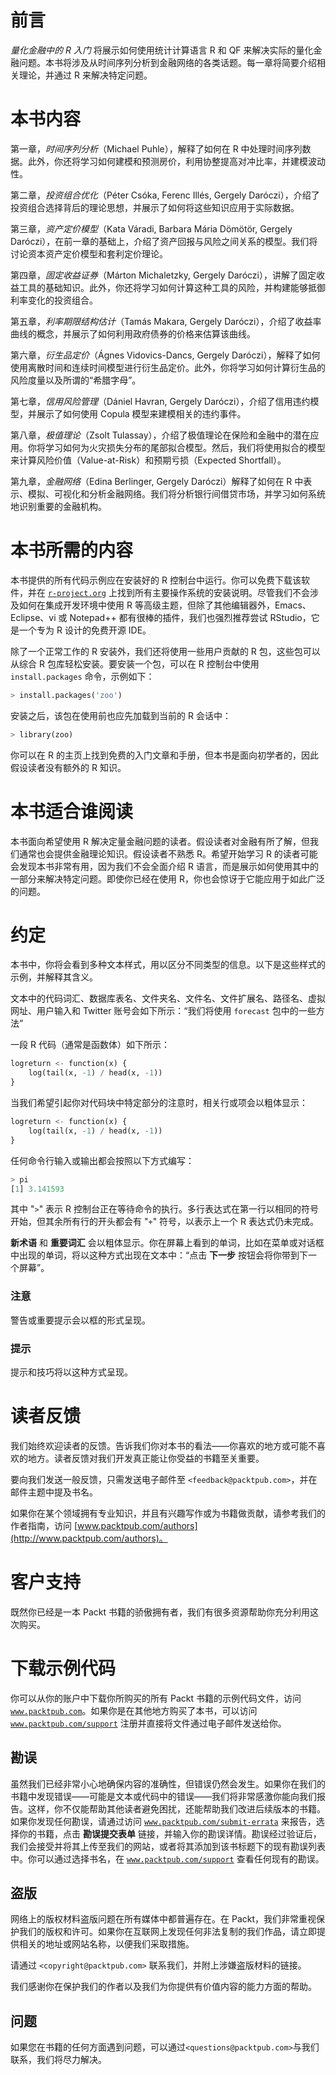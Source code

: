 # 前言

*量化金融中的 R 入门* 将展示如何使用统计计算语言 R 和 QF 来解决实际的量化金融问题。本书将涉及从时间序列分析到金融网络的各类话题。每一章将简要介绍相关理论，并通过 R 来解决特定问题。

# 本书内容

第一章，*时间序列分析*（Michael Puhle），解释了如何在 R 中处理时间序列数据。此外，你还将学习如何建模和预测房价，利用协整提高对冲比率，并建模波动性。

第二章，*投资组合优化*（Péter Csóka, Ferenc Illés, Gergely Daróczi），介绍了投资组合选择背后的理论思想，并展示了如何将这些知识应用于实际数据。

第三章，*资产定价模型*（Kata Váradi, Barbara Mária Dömötör, Gergely Daróczi），在前一章的基础上，介绍了资产回报与风险之间关系的模型。我们将讨论资本资产定价模型和套利定价理论。

第四章，*固定收益证券*（Márton Michaletzky, Gergely Daróczi），讲解了固定收益工具的基础知识。此外，你还将学习如何计算这种工具的风险，并构建能够抵御利率变化的投资组合。

第五章，*利率期限结构估计*（Tamás Makara, Gergely Daróczi），介绍了收益率曲线的概念，并展示了如何利用政府债券的价格来估算该曲线。

第六章，*衍生品定价*（Ágnes Vidovics-Dancs, Gergely Daróczi），解释了如何使用离散时间和连续时间模型进行衍生品定价。此外，你将学习如何计算衍生品的风险度量以及所谓的“希腊字母”。

第七章，*信用风险管理*（Dániel Havran, Gergely Daróczi），介绍了信用违约模型，并展示了如何使用 Copula 模型来建模相关的违约事件。

第八章，*极值理论*（Zsolt Tulassay），介绍了极值理论在保险和金融中的潜在应用。你将学习如何为火灾损失分布的尾部拟合模型。然后，我们将使用拟合的模型来计算风险价值（Value-at-Risk）和预期亏损（Expected Shortfall）。

第九章，*金融网络*（Edina Berlinger, Gergely Daróczi）解释了如何在 R 中表示、模拟、可视化和分析金融网络。我们将分析银行间借贷市场，并学习如何系统地识别重要的金融机构。

# 本书所需的内容

本书提供的所有代码示例应在安装好的 R 控制台中运行。你可以免费下载该软件，并在 [`r-project.org`](http://r-project.org) 上找到所有主要操作系统的安装说明。尽管我们不会涉及如何在集成开发环境中使用 R 等高级主题，但除了其他编辑器外，Emacs、Eclipse、vi 或 Notepad++ 都有很棒的插件，我们也强烈推荐尝试 RStudio，它是一个专为 R 设计的免费开源 IDE。

除了一个正常工作的 R 安装外，我们还将使用一些用户贡献的 R 包，这些包可以从综合 R 包库轻松安装。要安装一个包，可以在 R 控制台中使用 `install.packages` 命令，示例如下：

```py
> install.packages('zoo')

```

安装之后，该包在使用前也应先加载到当前的 R 会话中：

```py
> library(zoo)

```

你可以在 R 的主页上找到免费的入门文章和手册，但本书是面向初学者的，因此假设读者没有额外的 R 知识。

# 本书适合谁阅读

本书面向希望使用 R 解决定量金融问题的读者。假设读者对金融有所了解，但我们通常也会提供金融理论知识。假设读者不熟悉 R。希望开始学习 R 的读者可能会发现本书非常有用，因为我们不会全面介绍 R 语言，而是展示如何使用其中的一部分来解决特定问题。即使你已经在使用 R，你也会惊讶于它能应用于如此广泛的问题。

# 约定

本书中，你将会看到多种文本样式，用以区分不同类型的信息。以下是这些样式的示例，并解释其含义。

文本中的代码词汇、数据库表名、文件夹名、文件名、文件扩展名、路径名、虚拟网址、用户输入和 Twitter 账号会如下所示：“我们将使用 `forecast` 包中的一些方法”

一段 R 代码（通常是函数体）如下所示：

```py
logreturn <- function(x) {
    log(tail(x, -1) / head(x, -1))
}
```

当我们希望引起你对代码块中特定部分的注意时，相关行或项会以粗体显示：

```py
logreturn <- function(x) {
    log(tail(x, -1) / head(x, -1))
}
```

任何命令行输入或输出都会按照以下方式编写：

```py
> pi
[1] 3.141593

```

其中 "`>`" 表示 R 控制台正在等待命令的执行。多行表达式在第一行以相同的符号开始，但其余所有行的开头都会有 "`+`" 符号，以表示上一个 R 表达式仍未完成。

**新术语** 和 **重要词汇** 会以粗体显示。你在屏幕上看到的单词，比如在菜单或对话框中出现的单词，将以这种方式出现在文本中：“点击 **下一步** 按钮会将你带到下一个屏幕”。

### 注意

警告或重要提示会以框的形式呈现。

### 提示

提示和技巧将以这种方式呈现。

# 读者反馈

我们始终欢迎读者的反馈。告诉我们你对本书的看法——你喜欢的地方或可能不喜欢的地方。读者反馈对我们开发真正能让你受益的书籍至关重要。

要向我们发送一般反馈，只需发送电子邮件至 `<feedback@packtpub.com>`，并在邮件主题中提及书名。

如果你在某个领域拥有专业知识，并且有兴趣写作或为书籍做贡献，请参考我们的作者指南，访问 [www.packtpub.com/authors](http://www.packtpub.com/authors)。

# 客户支持

既然你已经是一本 Packt 书籍的骄傲拥有者，我们有很多资源帮助你充分利用这次购买。

# 下载示例代码

你可以从你的账户中下载你所购买的所有 Packt 书籍的示例代码文件，访问 [`www.packtpub.com`](http://www.packtpub.com)。如果你是在其他地方购买了本书，可以访问 [`www.packtpub.com/support`](http://www.packtpub.com/support) 注册并直接将文件通过电子邮件发送给你。

## 勘误

虽然我们已经非常小心地确保内容的准确性，但错误仍然会发生。如果你在我们的书籍中发现错误——可能是文本或代码中的错误——我们将非常感激你能向我们报告。这样，你不仅能帮助其他读者避免困扰，还能帮助我们改进后续版本的书籍。如果你发现任何勘误，请通过访问 [`www.packtpub.com/submit-errata`](http://www.packtpub.com/submit-errata) 来报告，选择你的书籍，点击 **勘误提交表单** 链接，并输入你的勘误详情。勘误经过验证后，我们会接受并将其上传至我们的网站，或者将其添加到该书标题下的现有勘误列表中。你可以通过选择书名，在 [`www.packtpub.com/support`](http://www.packtpub.com/support) 查看任何现有的勘误。

## 盗版

网络上的版权材料盗版问题在所有媒体中都普遍存在。在 Packt，我们非常重视保护我们的版权和许可。如果你在互联网上发现任何非法复制的我们作品，请立即提供相关的地址或网站名称，以便我们采取措施。

请通过 `<copyright@packtpub.com>` 联系我们，并附上涉嫌盗版材料的链接。

我们感谢你在保护我们的作者以及我们为你提供有价值内容的能力方面的帮助。

## 问题

如果您在书籍的任何方面遇到问题，可以通过`<questions@packtpub.com>`与我们联系，我们将尽力解决。
